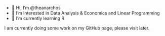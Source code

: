 - 👋 Hi, I’m @theanarchos
- 👀 I’m interested in Data Analysis & Economics and Linear Programming 
- 🌱 I’m currently learning R

I am currently doing some work on my GitHub page, please visit later.

